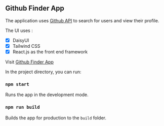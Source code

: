 ## Github Finder App

The application uses [Github API](https://api.github.com) to search for users and view their profile.

The UI uses :

- [x] DaisyUI
- [x] Tailwind CSS
- [x] React.js as the front end framework

Visit [Github Finder App](https://github-finder-app-react-five.vercel.app/)

In the project directory, you can run:

### `npm start`
Runs the app in the development mode.

### `npm run build`
Builds the app for production to the `build` folder.
